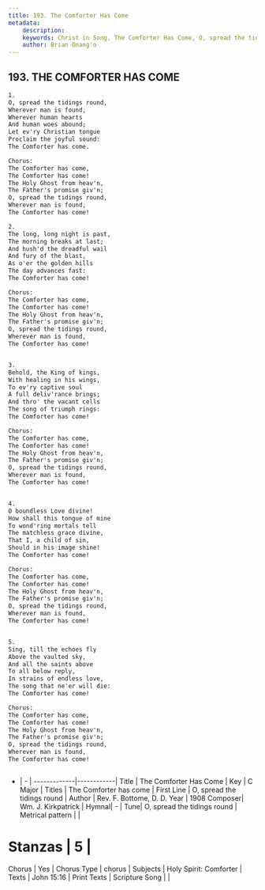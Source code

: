 ```yaml
---
title: 193. The Comforter Has Come
metadata:
    description: 
    keywords: Christ in Song, The Comforter Has Come, O, spread the tidings round, The Comforter has come
    author: Brian Onang'o
---
```



## 193. THE COMFORTER HAS COME

```txt
1.
O, spread the tidings round,
Wherever man is found,
Wherever human hearts 
And human woes abound;
Let ev'ry Christian tongue
Proclaim the joyful sound:
The Comforter has come.

Chorus:  
The Comforter has come,
The Comforter has come!
The Holy Ghost from heav'n,
The Father's promise giv'n;
O, spread the tidings round,
Wherever man is found,
The Comforter has come!

2.
The long, long night is past,
The morning breaks at last;
And hush'd the dreadful wail
And fury of the blast,
As o'er the golden hills
The day advances fast:
The Comforter has come! 

Chorus:  
The Comforter has come,
The Comforter has come!
The Holy Ghost from heav'n,
The Father's promise giv'n;
O, spread the tidings round,
Wherever man is found,
The Comforter has come!


3.
Behold, the King of kings,
With healing in his wings,
To ev'ry captive soul
A full deliv'rance brings;
And thro' the vacant cells
The song of triumph rings:
The Comforter has come! 

Chorus:  
The Comforter has come,
The Comforter has come!
The Holy Ghost from heav'n,
The Father's promise giv'n;
O, spread the tidings round,
Wherever man is found,
The Comforter has come!


4.
O boundless Love divine!
How shall this tongue of mine
To wond'ring mortals tell
The matchless grace divine,
That I, a child of sin,
Should in his image shine!  
The Comforter has come! 

Chorus:  
The Comforter has come,
The Comforter has come!
The Holy Ghost from heav'n,
The Father's promise giv'n;
O, spread the tidings round,
Wherever man is found,
The Comforter has come!


5.
Sing, till the echoes fly
Above the vaulted sky,
And all the saints above
To all below reply,
In strains of endless love,
The song that ne'er will die:
The Comforter has come! 

Chorus:  
The Comforter has come,
The Comforter has come!
The Holy Ghost from heav'n,
The Father's promise giv'n;
O, spread the tidings round,
Wherever man is found,
The Comforter has come!



```

- |   -  |
-------------|------------|
Title | The Comforter Has Come |
Key | C Major |
Titles | The Comforter has come |
First Line | O, spread the tidings round |
Author | Rev. F. Bottome, D. D.
Year | 1908
Composer| Wm. J. Kirkpatrick |
Hymnal|  - |
Tune| O, spread the tidings round |
Metrical pattern | |
# Stanzas | 5 |
Chorus | Yes |
Chorus Type | chorus |
Subjects | Holy Spirit: Comforter |
Texts | John 15:16 |
Print Texts | 
Scripture Song |  |
  
